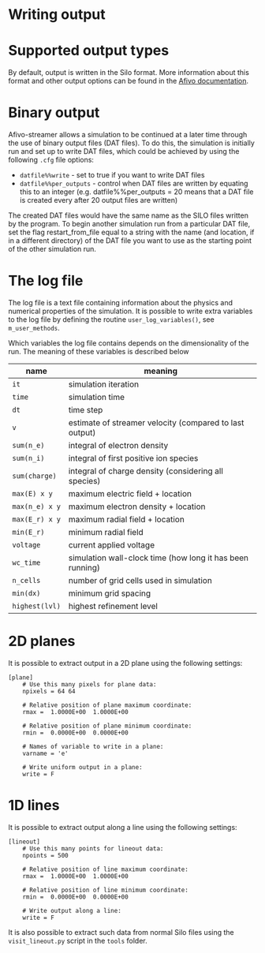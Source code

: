 # Writing output

# Supported output types

By default, output is written in the Silo format. More information about this
format and other output options can be found in the [Afivo
documentation](https://teunissen.net/afivo/md_documentation_writing_viewing_output.html).

# Binary output

Afivo-streamer allows a simulation to be continued at a later time through the use of binary output files (DAT files). To do this, the simulation is initially run and set up to write DAT files, which could be achieved by using the following `.cfg` file options:

 * `datfile%%write` - set to true if you want to write DAT files
 * `datfile%%per_outputs` - control when DAT files are written by equating this to an integer (e.g. datfile%%per_outputs = 20 means that a DAT file is created every after 20 output files are written)

The created DAT files would have the same name as the SILO files written by the program. To begin another simulation run from a particular DAT file, set the flag restart_from_file equal to a string with the name (and location, if in a different directory) of the DAT file you want to use as the starting point of the other simulation run.

# The log file

The log file is a text file containing information about the physics and numerical properties of the simulation. It is possible to write extra variables to the log file by defining the routine `user_log_variables()`, see `m_user_methods`.

Which variables the log file contains depends on the dimensionality of the run. The meaning of these variables is described below

name | meaning
---|---
`it` | simulation iteration
`time` | simulation time
`dt` | time step
`v` | estimate of streamer velocity (compared to last output)
`sum(n_e)` | integral of electron density
`sum(n_i)` | integral of first positive ion species
`sum(charge)` | integral of charge density (considering all species)
`max(E) x y` | maximum electric field + location
`max(n_e) x y` | maximum electron density + location
`max(E_r) x y` | maximum radial field + location
`min(E_r)` | minimum radial field
`voltage` | current applied voltage
`wc_time` | simulation wall-clock time (how long it has been running)
`n_cells` | number of grid cells used in simulation
`min(dx)` | minimum grid spacing
`highest(lvl)` | highest refinement level

# 2D planes

It is possible to extract output in a 2D plane using the following settings:

    [plane]
        # Use this many pixels for plane data:
        npixels = 64 64

        # Relative position of plane maximum coordinate:
        rmax =  1.0000E+00  1.0000E+00

        # Relative position of plane minimum coordinate:
        rmin =  0.0000E+00  0.0000E+00

        # Names of variable to write in a plane:
        varname = 'e'

        # Write uniform output in a plane:
        write = F


# 1D lines

It is possible to extract output along a line using the following settings:

    [lineout]
        # Use this many points for lineout data:
        npoints = 500

        # Relative position of line maximum coordinate:
        rmax =  1.0000E+00  1.0000E+00

        # Relative position of line minimum coordinate:
        rmin =  0.0000E+00  0.0000E+00

        # Write output along a line:
        write = F

It is also possible to extract such data from normal Silo files using the `visit_lineout.py` script in the `tools` folder.

